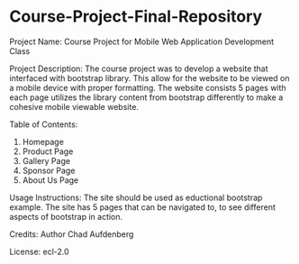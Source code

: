 # Course-Project-Final-Repository

Project Name: Course Project for Mobile Web Application Development Class

Project Description: The course project was to develop a website that interfaced with bootstrap library. This allow for the website to be viewed on a mobile device with proper formatting. The website consists 5 pages with each page utilizes the library content from bootstrap differently to make a cohesive mobile viewable website.

Table of Contents: 
   1) Homepage
   2) Product Page
   3) Gallery Page
   4) Sponsor Page
   5) About Us Page
   
Usage Instructions: The site should be used as eductional bootstrap example. The site has 5 pages that can be navigated to, to see different aspects of bootstrap in action. 

Credits: Author Chad Aufdenberg 

License: ecl-2.0
